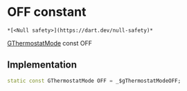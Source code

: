 


# OFF constant




    *[<Null safety>](https://dart.dev/null-safety)*


[GThermostatMode](../../third_party_yonomi_graphql_schema_schema.docs.schema.gql/GThermostatMode-class.md) const OFF
  







## Implementation

```dart
static const GThermostatMode OFF = _$gThermostatModeOFF;


```








